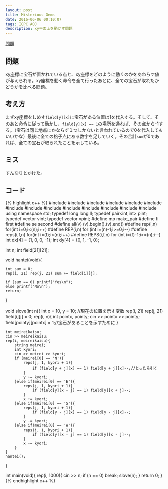 ```yaml
---
layout: post
title: Misterious Gems
date: 2016-06-06 00:10:07
tags: ICPC AOJ
description: xy平面上を動かす問題
---
```


[問題](http://judge.u-aizu.ac.jp/onlinejudge/description.jsp?id=2000)

## 問題
xy座標に宝石が置かれている点と、xy座標をどのように動くのかをあわらす値が与えられる。xy座標を動く命令を全て行ったあとに、全ての宝石が取れたかどうかを比べる問題。

## 考え方
まずxy座標をしめす`field[y][x]`に宝石がある位置は1を代入する。そして、そのあと命令に従って動かし、`field[y][x] == 1`の場所を通れば、その点から-1する。（宝石は同じ地点にかならず１つしかないと言われているので0を代入してもいいかな）最後に全ての格子点にある数字を足していく。その合計`sum`が0であれば、全ての宝石が取られたことを示している。

## ミス
すんなりとかけた。

## コード

{% highlight c++ %}
#include <iostream>
#include <string>
#include <algorithm>
#include <functional>
#include <vector>
#include <stack>
#include <queue>
#include <set>
#include <bitset>
#include <map>
#include <cstdio>
#include <cstdlib>
#include <cstring>
#include <cmath>
using namespace std;
typedef long long ll;
typedef pair<int,int> pint;
typedef vector<int> vint;
typedef vector<pint> vpint;
#define mp make_pair
#define fi first
#define se second
#define all(v) (v).begin(),(v).end()
#define rep(i,n) for(int i=0;i<(n);i++)
#define REP(i,n) for (int i=(n)-1;i>=0;i--)
#define reps(i,f,n) for(int i=(f);i<(n);i++)
#define REPS(i,f,n) for (int i=(f)-1;i>=(n);i--)
int dx[4] = {1, 0, 0, -1};
int dy[4] = {0, 1, -1, 0};

int n;
int field[21][21];

void hantei(void){

	int sum = 0;
	rep(i, 21) rep(j, 21) sum += field[i][j];

	if (sum == 0) printf("Yes\n");
	else printf("No\n");
	return;
}


void slove(int n){
	int x = 10, y = 10; //現在の位置を示す変数
	rep(i, 21) rep(j, 21) field[i][j] = 0;
	rep(i, n){
		int pointx, pointy;
		cin >> pointx >> pointy;
		field[pointy][pointx] = 1;//宝石があることを示すために
	}

	int meireikaisu;
	cin >> meireikaisu;
	rep(i, meireikaisu){
		string meirei;
		int kyori;
		cin >> meirei >> kyori;
		if (meirei[0] == 'N'){
			reps(j, 1, kyori + 1){
				if (field[y + j][x] == 1) field[y + j][x]--;//とったら引く
			}
			y += kyori;
		}else if(meirei[0] == 'E'){
			reps(j, 1, kyori + 1){
				if (field[y][x + j] == 1) field[y][x + j]--;
			}
			x += kyori;
		}else if(meirei[0] == 'S'){
			reps(j, 1, kyori + 1){
				if (field[y - j][x] == 1) field[y - j][x]--;
			}
			y -= kyori;
		}else if(meirei[0] == 'W'){
			reps(j, 1, kyori + 1){
				if (field[y][x - j] == 1) field[y][x - j]--;
			}
			x -= kyori;
		}
	}
	hantei();
}

int main(void){
	rep(i, 1000){
		cin >> n;
		if (n == 0) break;
		slove(n);
	}
	return 0;
}
{% endhighlight c++ %}